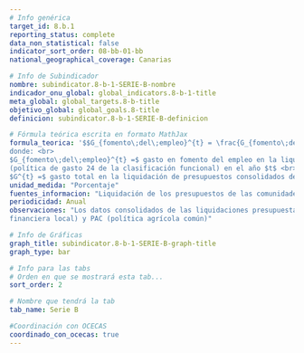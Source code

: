 ```yaml
---
# Info genérica
target_id: 8.b.1
reporting_status: complete
data_non_statistical: false
indicator_sort_order: 08-bb-01-bb
national_geographical_coverage: Canarias

# Info de Subindicador
nombre: subindicator.8-b-1-SERIE-B-nombre
indicador_onu_global: global_indicators.8-b-1-title
meta_global: global_targets.8-b-title
objetivo_global: global_goals.8-title
definicion: subindicator.8-b-1-SERIE-B-definicion

# Fórmula teórica escrita en formato MathJax
formula_teorica: '$$G_{fomento\;del\;empleo}^{t} = \frac{G_{fomento\;del\;empleo}^{t}}{G^{t}} \cdot 100$$ <br>
donde: <br>
$G_{fomento\;del\;empleo}^{t} =$ gasto en fomento del empleo en la liquidación de presupuestos consolidados de la comunidad autónoma
(política de gasto 24 de la clasificación funcional) en el año $t$ <br>
$G^{t} =$ gasto total en la liquidación de presupuestos consolidados de la comunidad autónoma en el año $t$'
unidad_medida: "Porcentaje"
fuentes_informacion: "Liquidación de los presupuestos de las comunidades autónomas, Ministerio de Hacienda"
periodicidad: Anual
observaciones: "Los datos consolidados de las liquidaciones presupuestarias de las comunidades autónomas se toman depurados de IFL (intermediación
financiera local) y PAC (política agrícola común)"

# Info de Gráficas
graph_title: subindicator.8-b-1-SERIE-B-graph-title
graph_type: bar

# Info para las tabs
# Orden en que se mostrará esta tab...
sort_order: 2

# Nombre que tendrá la tab
tab_name: Serie B

#Coordinación con OCECAS
coordinado_con_ocecas: true
---
```


